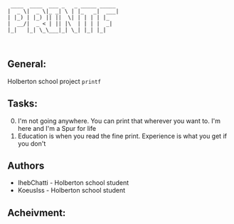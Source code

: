 ```

 ____  ____  ___ _   _ _____ _____
|  _ \|  _ \|_ _| \ | |_   _|  ___|
| |_) | |_) || ||  \| | | | | |_
|  __/|  _ < | || |\  | | | |  _|
|_|   |_| \_\___|_| \_| |_| |_|



```


## General:

Holberton school project `printf`

## Tasks:

0. I'm not going anywhere. You can print that wherever you want to. I'm here and I'm a Spur for life
1. Education is when you read the fine print. Experience is what you get if you don't


## Authors

* IhebChatti - Holberton school student
* KoeusIss - Holberton school student

## Acheivment:


